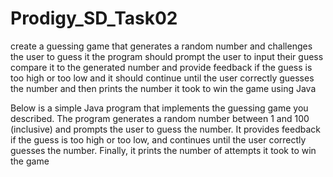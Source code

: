 # Prodigy_SD_Task02

create a guessing game that generates a random number and challenges the user to guess it the program should prompt the user to input their guess compare it to the generated number and provide feedback if the guess is too high or too low and it should continue until the user correctly guesses the number and then prints the number it took to win the game using Java


Below is a simple Java program that implements the guessing game you described. The program generates a random number between 1 and 100 (inclusive) and prompts the user to guess the number. It provides feedback if the guess is too high or too low, and continues until the user correctly guesses the number. Finally, it prints the number of attempts it took to win the game
